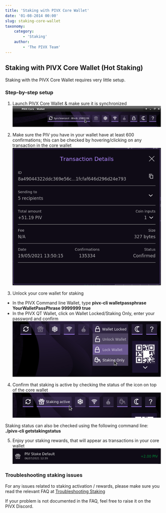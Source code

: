```yaml
---
title: 'Staking with PIVX Core Wallet'
date: '01-08-2014 00:00'
slug: staking-core-wallet
taxonomy:
    category:
        - 'Staking'
    author:
        - 'The PIVX Team'
---
```


## Staking with PIVX Core Wallet (Hot Staking)

Staking with the PIVX Core Wallet requires very little setup.

### Step-by-step setup

1. Launch PIVX Core Wallet & make sure it is synchronized
![Synchronized Wallet](1.synchronized_wallet.png?classes=center&resize=600)

2. Make sure the PIV you have in your wallet have at least 600 confirmations; this can be checked by hovering/clicking on any transaction in the core wallet
![Confirmed Transaction.png](2.confirmed_transaction.png?classes=center&resize=300)

3. Unlock your core wallet for staking
  * In the PIVX Command line Wallet, type **pivx-cli walletpassphrase YourWalletPassPhrase 9999999 true**
  * In the PIVX QT Wallet, click on Wallet Locked/Staking Only, enter your password and confirm
![Unlock For Staking](3.unlock_for_staking.png?classes=center&resize=300)

4. Confirm that staking is active by checking the status of the icon on top of the core wallet
![Staking Active](4.staking_active.png?classes=center&resize=300)

Staking status can also be checked using the following command line: **./pivx-cli getstakingstatus**

5. Enjoy your staking rewards, that will appear as transactions in your core wallet
![Staking Transaction](5.staking_transaction.png?classes=center&resize=300)

### Troubleshooting staking issues
For any issues related to staking activation / rewards, please make sure you read the relevant FAQ at [Troubleshooting Staking](/staking/staking-faq)

If your problem is not documented in the FAQ, feel free to raise it on the PIVX Discord.
